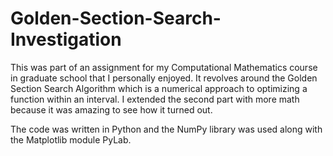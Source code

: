 # Golden-Section-Search-Investigation 
This was part of an assignment for my Computational Mathematics course in graduate school that I personally enjoyed. It revolves around the Golden Section Search Algorithm which is a numerical approach to optimizing a function within an interval. I extended the second part with more math because it was amazing to see how it turned out.

The code was written in Python and the NumPy library was used along with the Matplotlib module PyLab.
